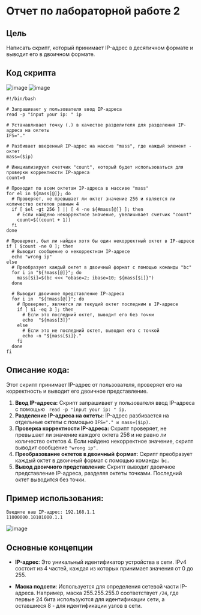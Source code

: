 # Отчет по лабораторной работе 2

## Цель
Написать скрипт, который принимает IP-адрес в десятичном формате и выводит его в двоичном формате.

## Код скрипта
![image](https://github.com/user-attachments/assets/4e946346-13af-4228-bf79-aa20057caaaa)
![image](https://github.com/user-attachments/assets/1086f857-7d48-4c64-8d24-b9b0b7e22402)

```
#!/bin/bash

# Запрашивает у пользователя ввод IP-адреса
read -p "input your ip: " ip 

# Устанавливает точку (.) в качестве разделителя для разделения IP-адреса на октеты
IFS="." 

# Разбивает введенный IP-адрес на массив "mass", где каждый элемент - октет
mass=($ip) 

# Инициализирует счетчик "count", который будет использоваться для проверки корректности IP-адреса
count=0 

# Проходит по всем октетам IP-адреса в массиве "mass"
for el in ${mass[@]}; do
  # Проверяет, не превышает ли октет значение 256 и является ли количество октетов равным 4
  if [ $el -gt 256 ] || [ 4 -ne ${#mass[@]} ]; then
    # Если найдено некорректное значение, увеличивает счетчик "count"
    count=$((count + 1))
  fi
done

# Проверяет, был ли найден хотя бы один некорректный октет в IP-адресе
if [ $count -ne 0 ]; then
  # Выводит сообщение о некорректном IP-адресе
  echo "wrong ip"
else
  # Преобразует каждый октет в двоичный формат с помощью команды "bc"
  for i in "${!mass[@]}"; do
    mass[$i]=$(bc <<< "obase=2; ibase=10; ${mass[$i]}")
  done

  # Выводит двоичное представление IP-адреса
  for i in  "${!mass[@]}"; do
    # Проверяет, является ли текущий октет последним в IP-адресе
    if [ $i -eq 3 ]; then
      # Если это последний октет, выводит его без точки
      echo  "${mass[3]}"
    else
      # Если это не последний октет, выводит его с точкой
      echo -n "${mass[$i]}."
    fi
  done
fi
```

## Описание кода:

Этот скрипт принимает IP-адрес от пользователя, проверяет его на корректность и выводит его двоичное представление.

1. **Ввод IP-адреса:** Скрипт запрашивает у пользователя ввод IP-адреса с помощью ``` read -p "input your ip: " ip.```
2. **Разделение IP-адреса на октеты:** IP-адрес разбивается на отдельные октеты с помощью ```IFS="." и mass=($ip).```
3. **Проверка корректности IP-адреса:** Скрипт проверяет, не превышает ли значение каждого октета 256 и не равно ли количество октетов 4. Если найдено некорректное значение, скрипт выводит сообщение ```"wrong ip".```
4. **Преобразование октетов в двоичный формат:** Скрипт преобразует каждый октет в двоичный формат с помощью команды``` bc.```
5. **Вывод двоичного представления:** Скрипт выводит двоичное представление IP-адреса, разделяя октеты точками. Последний октет выводится без точки.

## Пример использования:

```
Введите ваш IP-адрес: 192.168.1.1
11000000.10101000.1.1
```
![image](https://github.com/user-attachments/assets/e5a905c3-5656-4570-b800-eb2721f345b7)


## Основные концепции
- **IP-адрес**: Это уникальный идентификатор устройства в сети. IPv4 состоит из 4 частей, каждая из которых принимает значения от 0 до 255.
  
- **Маска подсети**: Используется для определения сетевой части IP-адреса. Например, маска 255.255.255.0 соответствует `/24`, где первые 24 бита используются для идентификации сети, а оставшиеся 8 - для идентификации узлов в сети.


